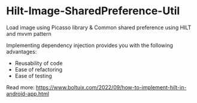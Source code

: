 # Hilt-Image-SharedPreference-Util
Load image using Picasso library & Common shared preference using HILT and mvvm pattern

 Implementing dependency injection provides you with the following advantages:
   * Reusability of code
   * Ease of refactoring
   * Ease of testing

Read more:
https://www.boltuix.com/2022/09/how-to-implement-hilt-in-android-app.html
